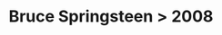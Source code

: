 ---
permalink: /projects/graphics/bootleg-covers/bruce/2008
title: 'Bruce Springsteen > 2008'
artist: 'Bruce_Springsteen'
year: '2008'
layout: bootlegs
header:
  overlay_image: /assets/img/graphics/bootleg-covers/features/bruce/2008.jpg
---